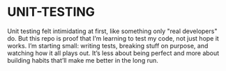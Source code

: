# UNIT-TESTING
Unit testing felt intimidating at first, like something only "real developers" do. But this repo is proof that I’m learning to test my code, not just hope it works. I’m starting small: writing tests, breaking stuff on purpose, and watching how it all plays out. It’s less about being perfect and more about building habits that’ll make me better in the long run.

